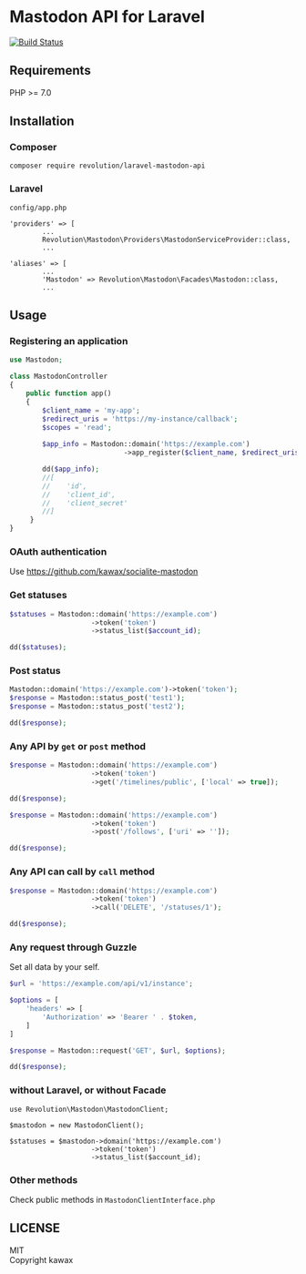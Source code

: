 # Mastodon API for Laravel

[![Build Status](https://travis-ci.org/kawax/laravel-mastodon-api.svg?branch=master)](https://travis-ci.org/kawax/laravel-mastodon-api)

## Requirements
PHP >= 7.0

## Installation

### Composer
```
composer require revolution/laravel-mastodon-api
```

### Laravel

`config/app.php`

```
'providers' => [
        ...
        Revolution\Mastodon\Providers\MastodonServiceProvider::class,
        ...

'aliases' => [
        ...
        'Mastodon' => Revolution\Mastodon\Facades\Mastodon::class,
        ...
```

## Usage

### Registering an application

```php
use Mastodon;

class MastodonController
{
    public function app()
    {
        $client_name = 'my-app';
        $redirect_uris = 'https://my-instance/callback';
        $scopes = 'read';
        
        $app_info = Mastodon::domain('https://example.com')
                            ->app_register($client_name, $redirect_uris, $scopes);

        dd($app_info);
        //[
        //    'id',
        //    'client_id',
        //    'client_secret'
        //]
     }
}
```

### OAuth authentication
Use https://github.com/kawax/socialite-mastodon

### Get statuses
```php
$statuses = Mastodon::domain('https://example.com')
                    ->token('token')
                    ->status_list($account_id);

dd($statuses);
```

### Post status
```php
Mastodon::domain('https://example.com')->token('token');
$response = Mastodon::status_post('test1');
$response = Mastodon::status_post('test2');

dd($response);
```

### Any API by `get` or `post` method
```php
$response = Mastodon::domain('https://example.com')
                    ->token('token')
                    ->get('/timelines/public', ['local' => true]);

dd($response);
```

```php
$response = Mastodon::domain('https://example.com')
                    ->token('token')
                    ->post('/follows', ['uri' => '']);

dd($response);
```

### Any API can call by `call` method
```php
$response = Mastodon::domain('https://example.com')
                    ->token('token')
                    ->call('DELETE', '/statuses/1');

dd($response);
```

### Any request through Guzzle
Set all data by your self.

```php
$url = 'https://example.com/api/v1/instance';

$options = [
    'headers' => [
        'Authorization' => 'Bearer ' . $token,
    ]
]

$response = Mastodon::request('GET', $url, $options);

dd($response);
```

### without Laravel, or without Facade

```
use Revolution\Mastodon\MastodonClient;

$mastodon = new MastodonClient();

$statuses = $mastodon->domain('https://example.com')
                    ->token('token')
                    ->status_list($account_id);
```


### Other methods
Check public methods in `MastodonClientInterface.php`


## LICENSE
MIT  
Copyright kawax

